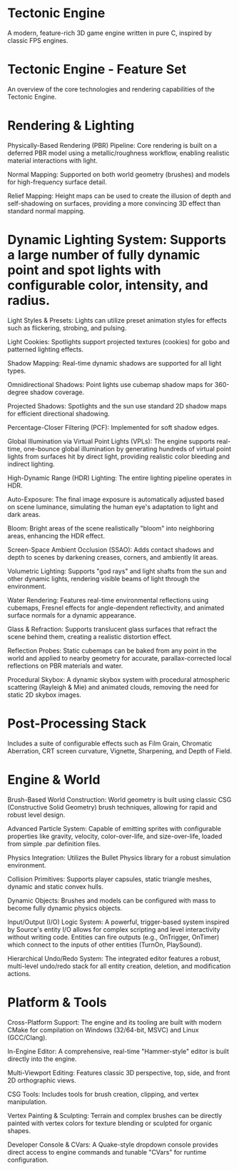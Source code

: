 # Tectonic Engine
A modern, feature-rich 3D game engine written in pure C, inspired by classic FPS engines.

# Tectonic Engine - Feature Set
An overview of the core technologies and rendering capabilities of the Tectonic Engine.

# Rendering & Lighting
Physically-Based Rendering (PBR) Pipeline: Core rendering is built on a deferred PBR model using a metallic/roughness workflow, enabling realistic material interactions with light.

Normal Mapping: Supported on both world geometry (brushes) and models for high-frequency surface detail.

Relief Mapping: Height maps can be used to create the illusion of depth and self-shadowing on surfaces, providing a more convincing 3D effect than standard normal mapping.

# Dynamic Lighting System: Supports a large number of fully dynamic point and spot lights with configurable color, intensity, and radius.
Light Styles & Presets: Lights can utilize preset animation styles for effects such as flickering, strobing, and pulsing.

Light Cookies: Spotlights support projected textures (cookies) for gobo and patterned lighting effects.

Shadow Mapping: Real-time dynamic shadows are supported for all light types.

Omnidirectional Shadows: Point lights use cubemap shadow maps for 360-degree shadow coverage.

Projected Shadows: Spotlights and the sun use standard 2D shadow maps for efficient directional shadowing.

Percentage-Closer Filtering (PCF): Implemented for soft shadow edges.

Global Illumination via Virtual Point Lights (VPLs): The engine supports real-time, one-bounce global illumination by generating hundreds of virtual point lights from surfaces hit by direct light, providing realistic color bleeding and indirect lighting.

High-Dynamic Range (HDR) Lighting: The entire lighting pipeline operates in HDR.

Auto-Exposure: The final image exposure is automatically adjusted based on scene luminance, simulating the human eye's adaptation to light and dark areas.

Bloom: Bright areas of the scene realistically "bloom" into neighboring areas, enhancing the HDR effect.

Screen-Space Ambient Occlusion (SSAO): Adds contact shadows and depth to scenes by darkening creases, corners, and ambiently lit areas.

Volumetric Lighting: Supports "god rays" and light shafts from the sun and other dynamic lights, rendering visible beams of light through the environment.

Water Rendering: Features real-time environmental reflections using cubemaps, Fresnel effects for angle-dependent reflectivity, and animated surface normals for a dynamic appearance.

Glass & Refraction: Supports translucent glass surfaces that refract the scene behind them, creating a realistic distortion effect.

Reflection Probes: Static cubemaps can be baked from any point in the world and applied to nearby geometry for accurate, parallax-corrected local reflections on PBR materials and water.

Procedural Skybox: A dynamic skybox system with procedural atmospheric scattering (Rayleigh & Mie) and animated clouds, removing the need for static 2D skybox images.

# Post-Processing Stack
Includes a suite of configurable effects such as Film Grain, Chromatic Aberration, CRT screen curvature, Vignette, Sharpening, and Depth of Field.

# Engine & World
Brush-Based World Construction: World geometry is built using classic CSG (Constructive Solid Geometry) brush techniques, allowing for rapid and robust level design.

Advanced Particle System: Capable of emitting sprites with configurable properties like gravity, velocity, color-over-life, and size-over-life, loaded from simple .par definition files.

Physics Integration: Utilizes the Bullet Physics library for a robust simulation environment.

Collision Primitives: Supports player capsules, static triangle meshes, dynamic and static convex hulls.

Dynamic Objects: Brushes and models can be configured with mass to become fully dynamic physics objects.

Input/Output (I/O) Logic System: A powerful, trigger-based system inspired by Source's entity I/O allows for complex scripting and level interactivity without writing code. Entities can fire outputs (e.g., OnTrigger, OnTimer) which connect to the inputs of other entities (TurnOn, PlaySound).

Hierarchical Undo/Redo System: The integrated editor features a robust, multi-level undo/redo stack for all entity creation, deletion, and modification actions.

# Platform & Tools
Cross-Platform Support: The engine and its tooling are built with modern CMake for compilation on Windows (32/64-bit, MSVC) and Linux (GCC/Clang).

In-Engine Editor: A comprehensive, real-time "Hammer-style" editor is built directly into the engine.

Multi-Viewport Editing: Features classic 3D perspective, top, side, and front 2D orthographic views.

CSG Tools: Includes tools for brush creation, clipping, and vertex manipulation.

Vertex Painting & Sculpting: Terrain and complex brushes can be directly painted with vertex colors for texture blending or sculpted for organic shapes.

Developer Console & CVars: A Quake-style dropdown console provides direct access to engine commands and tunable "CVars" for runtime configuration.
